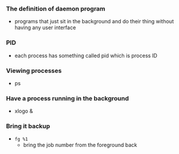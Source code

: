 
### The definition of daemon program
- programs that just sit in the background and do their thing without having any user interface

### PID
- each process has something called pid which is process ID

### Viewing processes
- ps

### Have a process running in the background
- xlogo &

### Bring it backup
- `fg %1`
	- bring the job number from the foreground back


